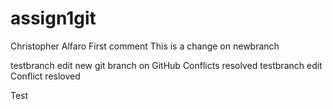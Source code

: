 # assign1git
Christopher Alfaro
First comment
This is a change on newbranch

testbranch edit
new git branch on GitHub
Conflicts resolved
testbranch edit
Conflict resloved

Test
